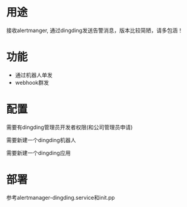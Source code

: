 # 用途
接收alertmanger, 通过dingding发送告警消息，版本比较简陋，请多包涵！

# 功能
- 通过机器人单发
- webhook群发

# 配置
需要有dingding管理员开发者权限(和公司管理员申请)

需要新建一个dingding机器人

需要新建一个dingding应用
# 部署
参考alertmanager-dingding.service和init.pp
